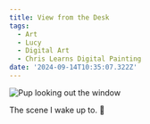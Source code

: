 ```yaml
---
title: View from the Desk
tags:
  - Art
  - Lucy
  - Digital Art
  - Chris Learns Digital Painting
date: '2024-09-14T10:35:07.322Z'
---
```


![Pup looking out the window](http://res.cloudinary.com/cpadilla/image/upload/v1726251798/chrisdpadilla/blog/art/dxyp6niiwu97egdhkq4t.jpg)

The scene I wake up to. 💛
